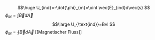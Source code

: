 $$\huge
U_{ind}=-\dot{\phi}_{m}=\oint \vec{E}_{ind}d\vec{s}
$$
$\phi_{M}=\int \vec{B}d\vec{A}$
$$\large
U_{\text{ind}}=Bvl
$$
$\phi_{M}=\oint \vec{B}d\vec{A}$ [[Magnetischer Fluss]]
